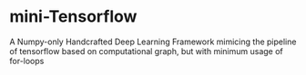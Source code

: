 # mini-Tensorflow
 A Numpy-only Handcrafted Deep Learning Framework mimicing the pipeline of tensorflow based on computational graph, but with minimum usage of for-loops
